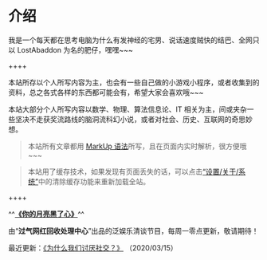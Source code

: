 # 介绍

我是一个每天都在思考电脑为什么有发神经的宅男、说话速度贼快的结巴、全网只以 LostAbaddon 为名的肥仔，嘿嘿~~~

++++

本站所存以个人所写内容为主，也会有一些自己做的小游戏小程序，或者收集到的资料，总之各式各样的东西都可能会有，希望大家会喜欢哦~~~

本站大部分个人所写内容以数学、物理、算法信息论、IT 相关为主，间或夹杂一些坚决不走获奖流路线的脑洞流科幻小说，或者对社会、历史、互联网的奇思妙想。

>	本站所有文章都用 [MarkUp 语法](/page/markup)所写，且在页面内实时解析，很方便哦~~~

>	本站用了缓存技术，如果发现有页面丢失的话，可以点击[“设置/关于/系统”](/page/#/about)中的清除缓存功能来重新加载全站。


++++


^^**[《你的月亮黑了心》](/article/essay/blackmoon.md)**^^

由“__过气网红回收处理中心__”出品的泛娱乐清谈节目，每周一零点更新，敬请期待！

最近更新：[《为什么我们讨厌社交？》](https://www.xiaoyuzhoufm.com/episode/604e35a6cb4847efd22801c2?s=eyJ1IjogIjYwMjBkMDBjZTBmNWU3MjNiYmE4OTQyZSJ9) （2020/03/15）
